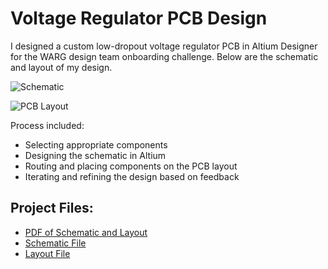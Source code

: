 # Voltage Regulator PCB Design

I designed a custom low-dropout voltage regulator PCB in Altium Designer for the WARG design team onboarding challenge. Below are the schematic and layout of my design.

![Schematic](<img width="1225" height="860" alt="image" src="https://github.com/user-attachments/assets/e7a160ed-7181-4006-8f8d-08df25a4980b" />)

![PCB Layout](https://github.com/user-attachments/assets/118389d8-8c92-4079-a357-e1e06e6e31cc)

Process included:
- Selecting appropriate components
- Designing the schematic in Altium
- Routing and placing components on the PCB layout
- Iterating and refining the design based on feedback

## Project Files:
- [PDF of Schematic and Layout](https://github.com/TheRealGecko/Voltage-Regulator-PCB-Design/blob/c54292de0d1d3e641ead78c7cc47f1bce91248cd/Voltage%20Regulator%20PCB%20Design%20-%20Fatma%20Jadoon.pdf)
- [Schematic File](https://github.com/TheRealGecko/Voltage-Regulator-PCB-Design/blob/c54292de0d1d3e641ead78c7cc47f1bce91248cd/MySchematic.SchDoc)
- [Layout File](https://github.com/TheRealGecko/Voltage-Regulator-PCB-Design/blob/c54292de0d1d3e641ead78c7cc47f1bce91248cd/Fatma%20Jadoon%20Bootcamp.PcbDoc)
